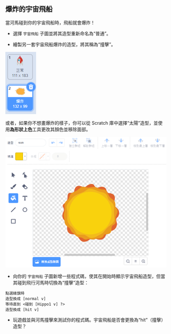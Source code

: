 ## 爆炸的宇宙飛船

當河馬碰到你的宇宙飛船時，飛船就會爆炸！

+ 選擇 `宇宙飛船` 子圖並將其造型重新命名為“普通”。

+ 繪製另一套宇宙飛船爆炸的造型，將其稱為“撞擊”。

![screenshot](images/invaders-spaceship-costumes.png)

或者，如果你不想畫爆炸的樣子，你可以從 Scratch 庫中選擇“太陽”造型，並使用**為形狀上色**工具更改其顏色並移除面部。

![screenshot](images/invaders-sun.png)

+ 向你的 `宇宙飛船` 子圖新增一些程式碼，使其在開始時顯示宇宙飛船造型，但當其碰到飛行河馬時切換為“撞擊”造型：

```blocks
點選綠旗時
造型換成 [normal v]
等待直到 <碰到 [Hippo1 v] ?>
造型換成 [hit v]
```

+ 玩遊戲並與河馬撞擊來測試你的程式碼。宇宙飛船是否會更換為“hit”（撞擊）造型？
